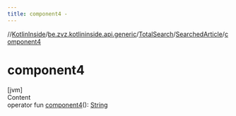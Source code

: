 ```yaml
---
title: component4 -
---
```

//[KotlinInside](../../../index.md)/[be.zvz.kotlininside.api.generic](../../index.md)/[TotalSearch](../index.md)/[SearchedArticle](index.md)/[component4](component4.md)



# component4  
[jvm]  
Content  
operator fun [component4](component4.md)(): [String](https://kotlinlang.org/api/latest/jvm/stdlib/kotlin/-string/index.html)  



